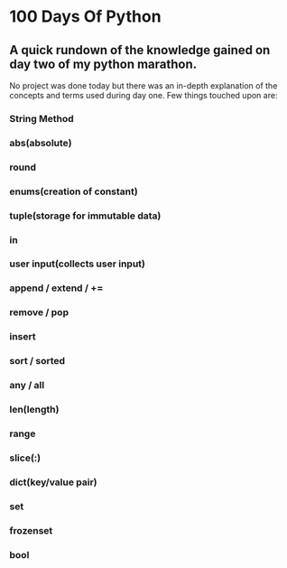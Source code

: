 # 100 Days Of Python
## A quick rundown of the knowledge gained on day two of my python marathon.

No project was done today but there was an in-depth explanation of the concepts and terms used during day one. Few things touched upon are:

### String Method
### abs(absolute)
### round
### enums(creation of constant)
### tuple(storage for immutable data)
### in
### user input(collects user input)
### append / extend / +=
### remove / pop
### insert
### sort / sorted
### any / all
### len(length)
### range
### slice(:)
### dict(key/value pair)
### set
### frozenset
### bool
